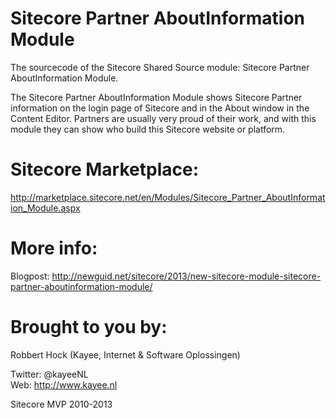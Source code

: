 Sitecore Partner AboutInformation Module
==================================

The sourcecode of the Sitecore Shared Source module: Sitecore Partner AboutInformation Module. 

The Sitecore Partner AboutInformation Module shows Sitecore Partner information on the login page of Sitecore and in the About window in the Content Editor. 
Partners are usually very proud of their work, and with this module they can show who build this Sitecore website or platform.

Sitecore Marketplace:
==================================

http://marketplace.sitecore.net/en/Modules/Sitecore_Partner_AboutInformation_Module.aspx


More info:
==================================

Blogpost: http://newguid.net/sitecore/2013/new-sitecore-module-sitecore-partner-aboutinformation-module/


Brought to you by:
==================================

Robbert Hock (Kayee, Internet & Software Oplossingen)

Twitter: @kayeeNL   
Web: http://www.kayee.nl

Sitecore MVP 2010-2013
